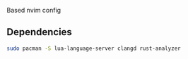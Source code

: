 Based nvim config

## Dependencies
```bash
sudo pacman -S lua-language-server clangd rust-analyzer
```
